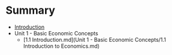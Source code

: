 # Summary

* [Introduction](README.md)
* Unit 1 - Basic Economic Concepts
   * [1.1 Introduction.md](Unit 1 - Basic Economic Concepts/1.1 Introduction to Economics.md)

